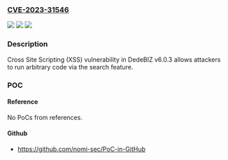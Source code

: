 ### [CVE-2023-31546](https://cve.mitre.org/cgi-bin/cvename.cgi?name=CVE-2023-31546)
![](https://img.shields.io/static/v1?label=Product&message=n%2Fa&color=blue)
![](https://img.shields.io/static/v1?label=Version&message=n%2Fa&color=blue)
![](https://img.shields.io/static/v1?label=Vulnerability&message=n%2Fa&color=brighgreen)

### Description

Cross Site Scripting (XSS) vulnerability in DedeBIZ v6.0.3 allows attackers to run arbitrary code via the search feature.

### POC

#### Reference
No PoCs from references.

#### Github
- https://github.com/nomi-sec/PoC-in-GitHub


